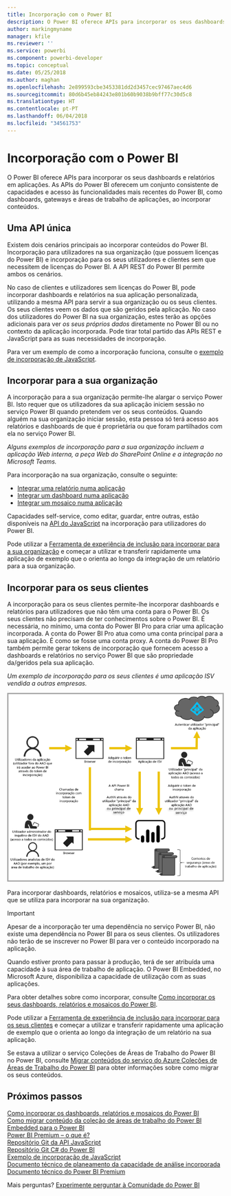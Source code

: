```yaml
---
title: Incorporação com o Power BI
description: O Power BI oferece APIs para incorporar os seus dashboards e relatórios em aplicações.
author: markingmyname
manager: kfile
ms.reviewer: ''
ms.service: powerbi
ms.component: powerbi-developer
ms.topic: conceptual
ms.date: 05/25/2018
ms.author: maghan
ms.openlocfilehash: 2e899593cbe3453381dd2d3457cec97467aec4d6
ms.sourcegitcommit: 80d6b45eb84243e801b60b9038b9bff77c30d5c8
ms.translationtype: HT
ms.contentlocale: pt-PT
ms.lasthandoff: 06/04/2018
ms.locfileid: "34561753"
---
```

# <a name="embedding-with-power-bi"></a>Incorporação com o Power BI
O Power BI oferece APIs para incorporar os seus dashboards e relatórios em aplicações. As APIs do Power BI oferecem um conjunto consistente de capacidades e acesso às funcionalidades mais recentes do Power BI, como dashboards, gateways e áreas de trabalho de aplicações, ao incorporar conteúdos.

## <a name="a-single-api"></a>Uma API única
Existem dois cenários principais ao incorporar conteúdos do Power BI.  Incorporação para utilizadores na sua organização (que possuem licenças do Power BI) e incorporação para os seus utilizadores e clientes sem que necessitem de licenças do Power BI. A API REST do Power BI permite ambos os cenários. 

No caso de clientes e utilizadores sem licenças do Power BI, pode incorporar dashboards e relatórios na sua aplicação personalizada, utilizando a mesma API para servir a sua organização ou os seus clientes. Os seus clientes veem os dados que são geridos pela aplicação. No caso dos utilizadores do Power BI na sua organização, estes terão as opções adicionais para ver *os seus próprios dados* diretamente no Power BI ou no contexto da aplicação incorporada. Pode tirar total partido das APIs REST e JavaScript para as suas necessidades de incorporação.

Para ver um exemplo de como a incorporação funciona, consulte o [exemplo de incorporação de JavaScript](https://microsoft.github.io/PowerBI-JavaScript/demo/).

## <a name="embedding-for-your-organization"></a>Incorporar para a sua organização
A incorporação para a sua organização permite-lhe alargar o serviço Power BI. Isto requer que os utilizadores da sua aplicação iniciem sessão no serviço Power BI quando pretendem ver os seus conteúdos. Quando alguém na sua organização iniciar sessão, esta pessoa só terá acesso aos relatórios e dashboards de que é proprietária ou que foram partilhados com ela no serviço Power BI. 

*Alguns exemplos de incorporação para a sua organização incluem a aplicação Web interna, a peça Web do SharePoint Online e a integração no Microsoft Teams.*

Para incorporação na sua organização, consulte o seguinte:

* [Integrar uma relatório numa aplicação](integrate-report.md)
* [Integrar um dashboard numa aplicação](integrate-dashboard.md)
* [Integrar um mosaico numa aplicação](integrate-tile.md)

Capacidades self-service, como editar, guardar, entre outras, estão disponíveis na [API do JavaScript](https://github.com/Microsoft/PowerBI-JavaScript) na incorporação para utilizadores do Power BI.

Pode utilizar a [Ferramenta de experiência de inclusão para incorporar para a sua organização](https://aka.ms/embedsetup/UserOwnsData) e começar a utilizar e transferir rapidamente uma aplicação de exemplo que o orienta ao longo da integração de um relatório para a sua organização.

## <a name="embedding-for-your-customers"></a>Incorporar para os seus clientes
A incorporação para os seus clientes permite-lhe incorporar dashboards e relatórios para utilizadores que não têm uma conta para o Power BI. Os seus clientes não precisam de ter conhecimentos sobre o Power BI. É necessária, no mínimo, uma conta do Power BI Pro para criar uma aplicação incorporada. A conta do Power BI Pro atua como uma conta principal para a sua aplicação. É como se fosse uma conta proxy. A conta do Power BI Pro também permite gerar tokens de incorporação que fornecem acesso a dashboards e relatórios no serviço Power BI que são propriedade da/geridos pela sua aplicação. 

*Um exemplo de incorporação para os seus clientes é uma aplicação ISV vendida a outras empresas.*

![Fluxo de incorporação para incorporar para os seus clientes](media/embedding/powerbi-embed-flow.png)

Para incorporar dashboards, relatórios e mosaicos, utiliza-se a mesma API que se utiliza para incorporar na sua organização.

> [!IMPORTANT]
> Apesar de a incorporação ter uma dependência no serviço Power BI, não existe uma dependência no Power BI para os seus clientes. Os utilizadores não terão de se inscrever no Power BI para ver o conteúdo incorporado na aplicação.
> 

Quando estiver pronto para passar à produção, terá de ser atribuída uma capacidade à sua área de trabalho de aplicação. O Power BI Embedded, no Microsoft Azure, disponibiliza a capacidade de utilização com as suas aplicações.

Para obter detalhes sobre como incorporar, consulte [Como incorporar os seus dashboards, relatórios e mosaicos do Power BI](embedding-content.md).

Pode utilizar a [Ferramenta de experiência de inclusão para incorporar para os seus clientes](https://aka.ms/embedsetup/AppOwnsData) e começar a utilizar e transferir rapidamente uma aplicação de exemplo que o orienta ao longo da integração de um relatório na sua aplicação.

Se estava a utilizar o serviço Coleções de Áreas de Trabalho do Power BI no Power BI, consulte [Migrar conteúdos do serviço do Azure Coleções de Áreas de Trabalho do Power BI](migrate-from-powerbi-embedded.md) para obter informações sobre como migrar os seus conteúdos.

## <a name="next-steps"></a>Próximos passos
[Como incorporar os dashboards, relatórios e mosaicos do Power BI](embedding-content.md)  
[Como migrar conteúdo da coleção de áreas de trabalho do Power BI Embedded para o Power BI](migrate-from-powerbi-embedded.md)  
[Power BI Premium – o que é?](../service-premium.md)  
[Repositório Git da API JavaScript](https://github.com/Microsoft/PowerBI-JavaScript)  
[Repositório Git C# do Power BI](https://github.com/Microsoft/PowerBI-CSharp)  
[Exemplo de incorporação de JavaScript](https://microsoft.github.io/PowerBI-JavaScript/demo/)  
[Documento técnico de planeamento da capacidade de análise incorporada](https://aka.ms/pbiewhitepaper)  
[Documento técnico do Power BI Premium](https://aka.ms/pbipremiumwhitepaper)  

Mais perguntas? [Experimente perguntar à Comunidade do Power BI](http://community.powerbi.com/)

